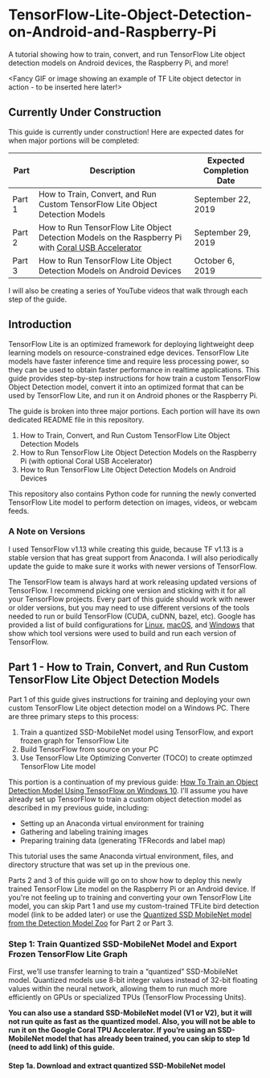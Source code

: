 # TensorFlow-Lite-Object-Detection-on-Android-and-Raspberry-Pi
A tutorial showing how to train, convert, and run TensorFlow Lite object detection models on Android devices, the Raspberry Pi, and more!

<Fancy GIF or image showing an example of TF Lite object detector in action - to be inserted here later!>


## Currently Under Construction

This guide is currently under construction! Here are expected dates for when major portions will be completed:

| Part | Description | Expected Completion Date |
|------|-------------|--------------------------|
|Part 1| How to Train, Convert, and Run Custom TensorFlow Lite Object Detection Models|September 22, 2019 |
|Part 2| How to Run TensorFlow Lite Object Detection Models on the Raspberry Pi with [Coral USB Accelerator](https://coral.withgoogle.com/products/accelerator/)|September 29, 2019 |
|Part 3| How to Run TensorFlow Lite Object Detection Models on Android Devices|October 6, 2019 |

I will also be creating a series of YouTube videos that walk through each step of the guide.


## Introduction
TensorFlow Lite is an optimized framework for deploying lightweight deep learning models on resource-constrained edge devices. TensorFlow Lite models have faster inference time and require less processing power, so they can be used to obtain faster performance in realtime applications. This guide provides step-by-step instructions for how train a custom TensorFlow Object Detection model, convert it into an optimized format that can be used by TensorFlow Lite, and run it on Android phones or the Raspberry Pi.

The guide is broken into three major portions. Each portion will have its own dedicated README file in this repository.
1. How to Train, Convert, and Run Custom TensorFlow Lite Object Detection Models
2. How to Run TensorFlow Lite Object Detection Models on the Raspberry Pi (with optional Coral USB Accelerator)
3. How to Run TensorFlow Lite Object Detection Models on Android Devices

This repository also contains Python code for running the newly converted TensorFlow Lite model to perform detection on images, videos, or webcam feeds.

### A Note on Versions
I used TensorFlow v1.13 while creating this guide, because TF v1.13 is a stable version that has great support from Anaconda. I will also periodically update the guide to make sure it works with newer versions of TensorFlow. 

The TensorFlow team is always hard at work releasing updated versions of TensorFlow. I recommend picking one version and sticking with it for all your TensorFlow projects. Every part of this guide should work with newer or older versions, but you may need to use different versions of the tools needed to run or build TensorFlow (CUDA, cuDNN, bazel, etc). Google has provided a list of build configurations for [Linux](https://www.tensorflow.org/install/source#linux), [macOS](https://www.tensorflow.org/install/source#macos), and [Windows](https://www.tensorflow.org/install/source_windows#tested_build_configurations) that show which tool versions were used to build and run each version of TensorFlow.

## Part 1 - How to Train, Convert, and Run Custom TensorFlow Lite Object Detection Models
Part 1 of this guide gives instructions for training and deploying your own custom TensorFlow Lite object detection model on a Windows PC. There are three primary steps to this process:
1. Train a quantized SSD-MobileNet model using TensorFlow, and export frozen graph for TensorFlow Lite
2. Build TensorFlow from source on your PC
3. Use TensorFlow Lite Optimizing Converter (TOCO) to create optimzed TensorFlow Lite model

This portion is a continuation of my previous guide: [How To Train an Object Detection Model Using TensorFlow on Windows 10](https://github.com/EdjeElectronics/TensorFlow-Object-Detection-API-Tutorial-Train-Multiple-Objects-Windows-10). I'll assume you have already set up TensorFlow to train a custom object detection model as described in my previous guide, including:
* Setting up an Anaconda virtual environment for training
* Gathering and labeling training images
* Preparing training data (generating TFRecords and label map)

 This tutorial uses the same Anaconda virtual environment, files, and directory structure that was set up in the previous one.
 
Parts 2 and 3 of this guide will go on to show how to deploy this newly trained TensorFlow Lite model on the Raspberry Pi or an Android device. If you're not feeling up to training and converting your own TensorFlow Lite model, you can skip Part 1 and use my custom-trained TFLite bird detection model (link to be added later) or use the [Quantized SSD MobileNet model from the Detection Model Zoo](http://download.tensorflow.org/models/object_detection/ssd_mobilenet_v2_quantized_300x300_coco_2019_01_03.tar.gz) for Part 2 or Part 3.
 
### Step 1: Train Quantized SSD-MobileNet Model and Export Frozen TensorFlow Lite Graph
First, we’ll use transfer learning to train a “quantized” SSD-MobileNet model. Quantized models use 8-bit integer values instead of 32-bit floating values within the neural network, allowing them to run much more efficiently on GPUs or specialized TPUs (TensorFlow Processing Units).

 **You can also use a standard SSD-MobileNet model (V1 or V2), but it will not run quite as fast as the quantized model. Also, you will not be able to run it on the Google Coral TPU Accelerator. If you’re using an SSD-MobileNet model that has already been trained, you can skip to step 1d (need to add link) of this guide.**

#### Step 1a. Download and extract quantized SSD-MobileNet model
